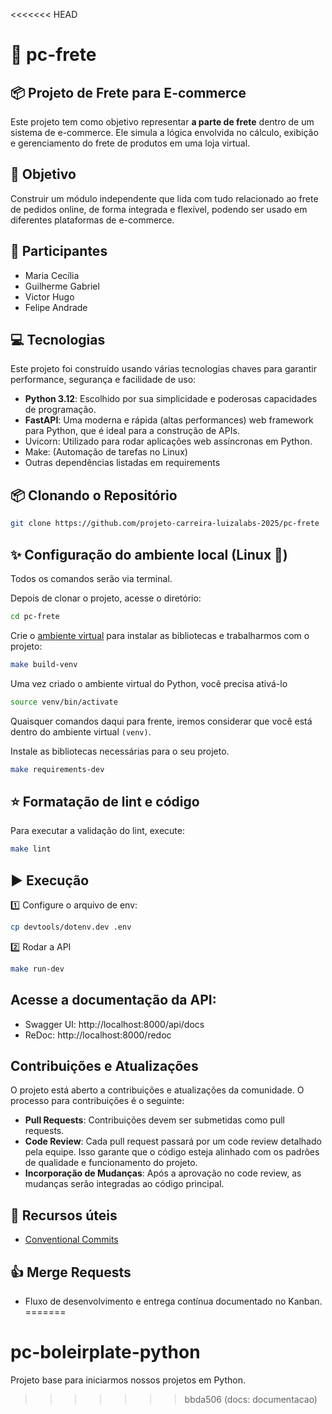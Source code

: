 <<<<<<< HEAD
# 🚚 pc-frete  

## 📦 Projeto de Frete para E-commerce
Este projeto tem como objetivo representar **a parte de frete** dentro de um sistema de e-commerce. Ele simula a lógica envolvida no cálculo, exibição e gerenciamento do frete de produtos em uma loja virtual.

## 🎯 Objetivo
Construir um módulo independente que lida com tudo relacionado ao frete de pedidos online, de forma integrada e flexível, podendo ser usado em diferentes plataformas de e-commerce.

## 👥 Participantes

- Maria Cecília
- Guilherme Gabriel
- Victor Hugo
- Felipe Andrade

## 💻 Tecnologias
Este projeto foi construído usando várias tecnologias chaves para garantir performance, segurança e facilidade de uso:

* **Python 3.12**: Escolhido por sua simplicidade e poderosas capacidades de programação.
* **FastAPI**: Uma moderna e rápida (altas performances) web framework para Python, que é ideal para a construção de APIs.
* Uvicorn: Utilizado para rodar aplicações web assíncronas em Python.
* Make: (Automação de tarefas no Linux)
* Outras dependências listadas em requirements

## 📦 Clonando o Repositório

```sh
git clone https://github.com/projeto-carreira-luizalabs-2025/pc-frete
```

## ✨ Configuração do ambiente local (Linux 🐧)

Todos os comandos serão via terminal.

Depois de clonar o projeto, acesse o diretório:

```sh
cd pc-frete
```

Crie o [ambiente virtual](https://docs.python.org/3.12/tutorial/venv.html)
para instalar as bibliotecas e trabalharmos com o projeto:

```sh
make build-venv
```

Uma vez criado o ambiente virtual do Python, você precisa ativá-lo

```sh
source venv/bin/activate
```

Quaisquer comandos daqui para frente, iremos considerar que você está dentro
do ambiente virtual `(venv)`.

Instale as bibliotecas necessárias para o seu projeto.

```sh
make requirements-dev
```

## ⭐  Formatação de lint e código

Para executar a validação do lint, execute:
```bash
make lint
```

## ▶️ Execução

1️⃣ Configure o arquivo de env:
```bash
cp devtools/dotenv.dev .env
```

2️⃣ Rodar a API
```bash
make run-dev
```
## Acesse a documentação da API:
- Swagger UI: http://localhost:8000/api/docs
- ReDoc: http://localhost:8000/redoc

## Contribuições e Atualizações
O projeto está aberto a contribuições e atualizações da comunidade. O processo para contribuições é o seguinte:

* **Pull Requests**: Contribuições devem ser submetidas como pull requests.
* **Code Review**: Cada pull request passará por um code review detalhado pela equipe. Isso garante que o código esteja alinhado com os padrões de qualidade e funcionamento do projeto.
* **Incorporação de Mudanças**: Após a aprovação no code review, as mudanças serão integradas ao código principal.

## 📖 Recursos úteis

- [Conventional Commits](https://www.conventionalcommits.org)

## 👍 Merge Requests

- Fluxo de desenvolvimento e entrega contínua documentado no Kanban.
=======
# pc-boleirplate-python

Projeto base para iniciarmos nossos projetos em Python.

>>>>>>> bbda506 (docs: documentacao)
